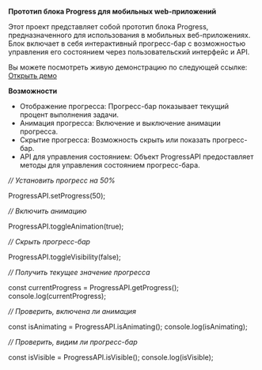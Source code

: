 **Прототип блока Progress для мобильных web-приложений**

Этот проект представляет собой прототип блока Progress, предназначенного для использования в мобильных веб-приложениях. Блок включает в себя интерактивный прогресс-бар с возможностью управления его состоянием через пользовательский интерфейс и API.

Вы можете посмотреть живую демонстрацию по следующей ссылке: [Открыть демо](https://zamulalala.github.io/ozon-test/)

**Возможности**
- Отображение прогресса: Прогресс-бар показывает текущий процент выполнения задачи.
- Анимация прогресса: Включение и выключение анимации прогресса.
- Скрытие прогресса: Возможность скрыть или показать прогресс-бар.
- API для управления состоянием: Объект ProgressAPI предоставляет методы для управления состоянием прогресс-бара.

_// Установить прогресс на 50%_

ProgressAPI.setProgress(50);

_// Включить анимацию_

ProgressAPI.toggleAnimation(true);

_// Скрыть прогресс-бар_

ProgressAPI.toggleVisibility(false);

_// Получить текущее значение прогресса_

const currentProgress = ProgressAPI.getProgress();
console.log(currentProgress);

_// Проверить, включена ли анимация_

const isAnimating = ProgressAPI.isAnimating();
console.log(isAnimating);

_// Проверить, видим ли прогресс-бар_

const isVisible = ProgressAPI.isVisible();
console.log(isVisible);
